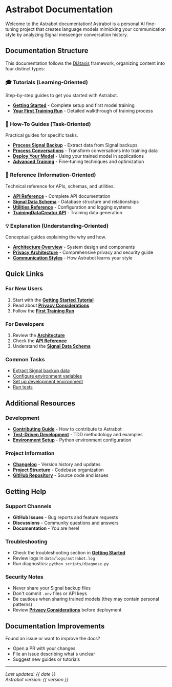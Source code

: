 # Astrabot Documentation

Welcome to the Astrabot documentation! Astrabot is a personal AI fine-tuning project that creates language models mimicking your communication style by analyzing Signal messenger conversation history.

## Documentation Structure

This documentation follows the [Diátaxis](https://diataxis.fr/) framework, organizing content into four distinct types:

### 🎓 Tutorials (Learning-Oriented)
Step-by-step guides to get you started with Astrabot.

- **[Getting Started](tutorials/getting-started.md)** - Complete setup and first model training
- **[Your First Training Run](tutorials/first-training-run.md)** - Detailed walkthrough of training process

### 🔧 How-To Guides (Task-Oriented)
Practical guides for specific tasks.

- **[Process Signal Backup](how-to/process-signal-backup.md)** - Extract data from Signal backups
- **[Process Conversations](how-to/process-conversations.md)** - Transform conversations into training data
- **[Deploy Your Model](how-to/deploy-model.md)** - Using your trained model in applications
- **[Advanced Training](how-to/advanced-training.md)** - Fine-tuning techniques and optimization

### 📖 Reference (Information-Oriented)
Technical reference for APIs, schemas, and utilities.

- **[API Reference](reference/api.md)** - Complete API documentation
- **[Signal Data Schema](reference/signal-data-schema.md)** - Database structure and relationships
- **[Utilities Reference](reference/utilities.md)** - Configuration and logging systems
- **[TrainingDataCreator API](reference/api/training-data-creator.md)** - Training data generation

### 💡 Explanation (Understanding-Oriented)
Conceptual guides explaining the why and how.

- **[Architecture Overview](explanation/architecture.md)** - System design and components
- **[Privacy Architecture](explanation/privacy-architecture.md)** - Comprehensive privacy and security guide
- **[Communication Styles](explanation/communication-styles.md)** - How Astrabot learns your style

## Quick Links

### For New Users
1. Start with the **[Getting Started Tutorial](tutorials/getting-started.md)**
2. Read about **[Privacy Considerations](explanation/privacy-considerations.md)**
3. Follow the **[First Training Run](tutorials/first-training-run.md)**

### For Developers
1. Review the **[Architecture](explanation/architecture.md)**
2. Check the **[API Reference](reference/api.md)**
3. Understand the **[Signal Data Schema](reference/signal-data-schema.md)**

### Common Tasks
- [Extract Signal backup data](how-to/process-signal-backup.md)
- [Configure environment variables](reference/environment-variables.md)
- [Set up development environment](CONTRIBUTING.md)
- [Run tests](../tests/README.md)

## Additional Resources

### Development
- **[Contributing Guide](../CONTRIBUTING.md)** - How to contribute to Astrabot
- **[Test-Driven Development](explanation/tdd-guide.md)** - TDD methodology and examples
- **[Environment Setup](how-to/pyenv-setup.md)** - Python environment configuration

### Project Information
- **[Changelog](../CHANGELOG.md)** - Version history and updates
- **[Project Structure](../PROJECT_STRUCTURE_ANALYSIS.md)** - Codebase organization
- **[GitHub Repository](https://github.com/yourusername/astrabot)** - Source code and issues

## Getting Help

### Support Channels
- **GitHub Issues** - Bug reports and feature requests
- **Discussions** - Community questions and answers
- **Documentation** - You are here! 

### Troubleshooting
- Check the troubleshooting section in **[Getting Started](tutorials/getting-started.md#troubleshooting)**
- Review logs in `data/logs/astrabot.log`
- Run diagnostics: `python scripts/diagnose.py`

### Security Notes
- Never share your Signal backup files
- Don't commit `.env` files or API keys
- Be cautious when sharing trained models (they may contain personal patterns)
- Review **[Privacy Considerations](explanation/privacy-considerations.md)** before deployment

## Documentation Improvements

Found an issue or want to improve the docs? 
- Open a PR with your changes
- File an issue describing what's unclear
- Suggest new guides or tutorials

---

*Last updated: {{ date }}*  
*Astrabot version: {{ version }}*